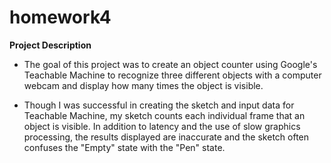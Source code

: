 # homework4

**Project Description**

* The goal of this project was to create an object counter using Google's Teachable Machine to recognize three different objects with a computer webcam and display how many times the object is visible.  

* Though I was successful in creating the sketch and input data for Teachable Machine, my sketch counts each individual frame that an object is visible. In addition to latency and the use of slow graphics processing, the results displayed are inaccurate and the sketch often confuses the "Empty" state with the "Pen" state.
